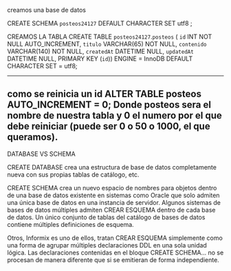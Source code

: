 creamos una base de datos

CREATE SCHEMA `posteos24127` DEFAULT CHARACTER SET utf8 ;


CREAMOS LA TABLA
CREATE TABLE `posteos24127`.`posteos` (
  `id` INT NOT NULL AUTO_INCREMENT,
  `titulo` VARCHAR(65) NOT NULL,
  `contenido` VARCHAR(140) NOT NULL,
  `createdAt` DATETIME NULL,
  `updatedAt` DATETIME NULL,
  PRIMARY KEY (`id`))
ENGINE = InnoDB
DEFAULT CHARACTER SET = utf8;


----


 como se reinicia un id
ALTER TABLE posteos AUTO_INCREMENT = 0; Donde posteos sera el nombre de nuestra tabla y 0 el numero por el que debe reiniciar (puede ser 0 o 50 o 1000, el que queramos).
-----------------------------------------------------------------------------------------------------------------------

DATABASE VS SCHEMA

CREATE DATABASE crea una estructura de base de datos completamente nueva con sus propias tablas de catálogo, etc.

CREATE SCHEMA crea un nuevo espacio de nombres para objetos dentro de una base de datos existente en sistemas como Oracle que solo admiten una única base de datos en una instancia de servidor. Algunos sistemas de bases de datos múltiples admiten CREAR ESQUEMA dentro de cada base de datos. Un único conjunto de tablas del catálogo de bases de datos contiene múltiples definiciones de esquema.

Otros, Informix es uno de ellos, tratan CREAR ESQUEMA simplemente como una forma de agrupar múltiples declaraciones DDL en una sola unidad lógica. Las declaraciones contenidas en el bloque CREATE SCHEMA... no se procesan de manera diferente que si se emitieran de forma independiente.